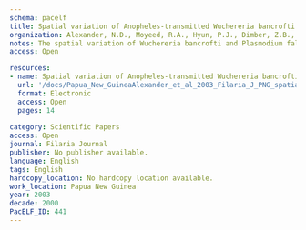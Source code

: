 ```yaml
---
schema: pacelf
title: Spatial variation of Anopheles-transmitted Wuchereria bancrofti and Plasmodium falciparum infection densities in Papua New Guinea
organization: Alexander, N.D., Moyeed, R.A., Hyun, P.J., Dimber, Z.B., Bockarie, M.J., Stander, J., Grenfell, B.T., Kazura, J.W., Alpers, M.P.
notes: The spatial variation of Wuchereria bancrofti and Plasmodium falciparum infection densities was measured in a rural area of Papua New Guinea where they share anopheline vectors. The spatial correlation of W. bancrofti was found to reduce by half over an estimated distance of 1.7 km, much smaller than the 50 km grid used by the World Health Organization rapid mapping method. For P. falciparum, negligible spatial correlation was found. After mass treatment with anti-filarial drugs, there was negligible correlation between the changes in the densities of the two parasites.
access: Open

resources:
- name: Spatial variation of Anopheles-transmitted Wuchereria bancrofti and Plasmodium falciparum infection densities in Papua New Guinea
  url: '/docs/Papua_New_GuineaAlexander_et_al_2003_Filaria_J_PNG_spatial_variation_LF_malaria.pdf'
  format: Electronic
  access: Open
  pages: 14
 
category: Scientific Papers
access: Open
journal: Filaria Journal
publisher: No publisher available. 
language: English 
tags: English 
hardcopy_location: No hardcopy location available.
work_location: Papua New Guinea
year: 2003
decade: 2000
PacELF_ID: 441
---
```

